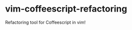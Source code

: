 vim-coffeescript-refactoring
============================

Refactoring tool for Coffeescript in vim!

